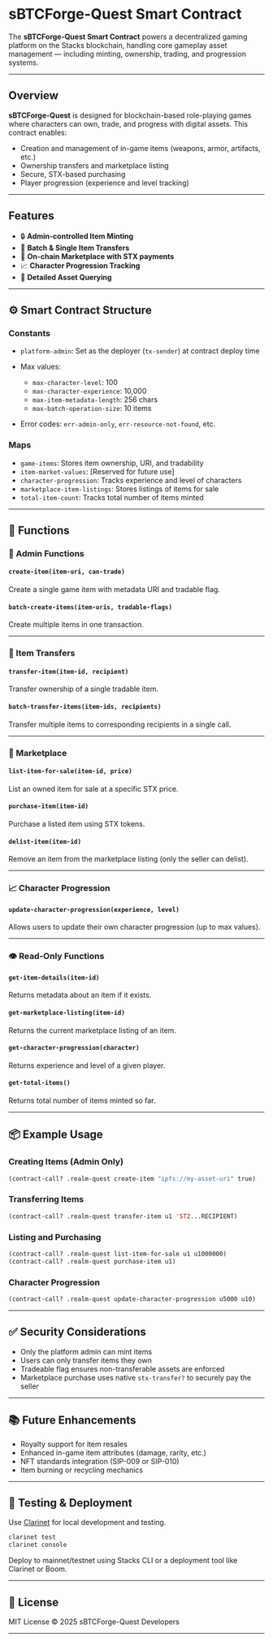 # sBTCForge-Quest Smart Contract

The **sBTCForge-Quest Smart Contract** powers a decentralized gaming platform on the Stacks blockchain, handling core gameplay asset management — including minting, ownership, trading, and progression systems.

---

##  Overview

**sBTCForge-Quest** is designed for blockchain-based role-playing games where characters can own, trade, and progress with digital assets. This contract enables:

* Creation and management of in-game items (weapons, armor, artifacts, etc.)
* Ownership transfers and marketplace listing
* Secure, STX-based purchasing
* Player progression (experience and level tracking)

---

##  Features

* 🔒 **Admin-controlled Item Minting**
* 🔁 **Batch & Single Item Transfers**
* 🏪 **On-chain Marketplace with STX payments**
* 📈 **Character Progression Tracking**
* 🧾 **Detailed Asset Querying**

---

## ⚙️ Smart Contract Structure

### Constants

* `platform-admin`: Set as the deployer (`tx-sender`) at contract deploy time
* Max values:

  * `max-character-level`: 100
  * `max-character-experience`: 10,000
  * `max-item-metadata-length`: 256 chars
  * `max-batch-operation-size`: 10 items
* Error codes: `err-admin-only`, `err-resource-not-found`, etc.

### Maps

* `game-items`: Stores item ownership, URI, and tradability
* `item-market-values`: \[Reserved for future use]
* `character-progression`: Tracks experience and level of characters
* `marketplace-item-listings`: Stores listings of items for sale
* `total-item-count`: Tracks total number of items minted

---

## 🚀 Functions

### 🔧 Admin Functions

#### `create-item(item-uri, can-trade)`

Create a single game item with metadata URI and tradable flag.

#### `batch-create-items(item-uris, tradable-flags)`

Create multiple items in one transaction.

---

### 🔁 Item Transfers

#### `transfer-item(item-id, recipient)`

Transfer ownership of a single tradable item.

#### `batch-transfer-items(item-ids, recipients)`

Transfer multiple items to corresponding recipients in a single call.

---

### 🏪 Marketplace

#### `list-item-for-sale(item-id, price)`

List an owned item for sale at a specific STX price.

#### `purchase-item(item-id)`

Purchase a listed item using STX tokens.

#### `delist-item(item-id)`

Remove an item from the marketplace listing (only the seller can delist).

---

### 📈 Character Progression

#### `update-character-progression(experience, level)`

Allows users to update their own character progression (up to max values).

---

### 👁 Read-Only Functions

#### `get-item-details(item-id)`

Returns metadata about an item if it exists.

#### `get-marketplace-listing(item-id)`

Returns the current marketplace listing of an item.

#### `get-character-progression(character)`

Returns experience and level of a given player.

#### `get-total-items()`

Returns total number of items minted so far.

---

## 📦 Example Usage

### Creating Items (Admin Only)

```lisp
(contract-call? .realm-quest create-item "ipfs://my-asset-uri" true)
```

### Transferring Items

```lisp
(contract-call? .realm-quest transfer-item u1 'ST2...RECIPIENT)
```

### Listing and Purchasing

```lisp
(contract-call? .realm-quest list-item-for-sale u1 u1000000)
(contract-call? .realm-quest purchase-item u1)
```

### Character Progression

```lisp
(contract-call? .realm-quest update-character-progression u5000 u10)
```

---

## ✅ Security Considerations

* Only the platform admin can mint items
* Users can only transfer items they own
* Tradeable flag ensures non-transferable assets are enforced
* Marketplace purchase uses native `stx-transfer?` to securely pay the seller

---

## 📚 Future Enhancements

* Royalty support for item resales
* Enhanced in-game item attributes (damage, rarity, etc.)
* NFT standards integration (SIP-009 or SIP-010)
* Item burning or recycling mechanics

---

## 🧪 Testing & Deployment

Use [Clarinet](https://docs.hiro.so/clarinet) for local development and testing.

```bash
clarinet test
clarinet console
```

Deploy to mainnet/testnet using Stacks CLI or a deployment tool like Clarinet or Boom.

---

## 📄 License

MIT License ©️ 2025 sBTCForge-Quest Developers

---
